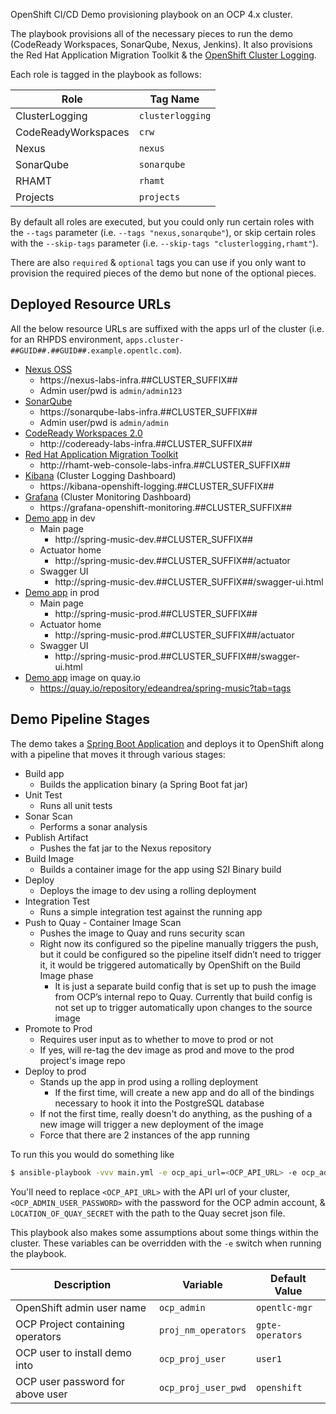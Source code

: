 OpenShift CI/CD Demo provisioning playbook on an OCP 4.x cluster.

The playbook provisions all of the necessary pieces to run the demo (CodeReady Workspaces, SonarQube, Nexus, Jenkins). It also provisions the Red Hat Application Migration Toolkit & the [OpenShift Cluster Logging](https://docs.openshift.com/container-platform/4.2/logging/cluster-logging-deploying.html).

Each role is tagged in the playbook as follows:

| Role | Tag Name |
| ---- | -------- |
| ClusterLogging | `clusterlogging` |
| CodeReadyWorkspaces | `crw` |
| Nexus | `nexus` |
| SonarQube | `sonarqube` |
| RHAMT | `rhamt` |
| Projects | `projects` |

By default all roles are executed, but you could only run certain roles with the `--tags` parameter (i.e. `--tags "nexus,sonarqube"`), or skip certain roles with the `--skip-tags` parameter (i.e. `--skip-tags "clusterlogging,rhamt"`).

There are also `required` & `optional` tags you can use if you only want to provision the required pieces of the demo but none of the optional pieces.

## Deployed Resource URLs
All the below resource URLs are suffixed with the apps url of the cluster (i.e. for an RHPDS environment, `apps.cluster-##GUID##.##GUID##.example.opentlc.com`).

- [Nexus OSS](https://www.sonatype.com/nexus-repository-oss)
    - https://nexus-labs-infra.##CLUSTER_SUFFIX##
    - Admin user/pwd is `admin/admin123`
- [SonarQube](https://www.sonarqube.org)
    - https://sonarqube-labs-infra.##CLUSTER_SUFFIX##
    - Admin user/pwd is `admin/admin`
- [CodeReady Workspaces 2.0](https://developers.redhat.com/products/codeready-workspaces/overview)
    - http://codeready-labs-infra.##CLUSTER_SUFFIX##
- [Red Hat Application Migration Toolkit](https://developers.redhat.com/products/rhamt/overview)
    - http://rhamt-web-console-labs-infra.##CLUSTER_SUFFIX##
- [Kibana](https://www.elastic.co/kibana) (Cluster Logging Dashboard)
    - https://kibana-openshift-logging.##CLUSTER_SUFFIX##
- [Grafana](https://grafana.com/grafana) (Cluster Monitoring Dashboard)
    - https://grafana-openshift-monitoring.##CLUSTER_SUFFIX##
- [Demo app](https://github.com/edeandrea/summit-lab-spring-music/tree/pipeline) in dev
    - Main page
        - http://spring-music-dev.##CLUSTER_SUFFIX##
    - Actuator home
        - http://spring-music-dev.##CLUSTER_SUFFIX##/actuator
    - Swagger UI
        - http://spring-music-dev.##CLUSTER_SUFFIX##/swagger-ui.html
- [Demo app](https://github.com/edeandrea/summit-lab-spring-music/tree/pipeline) in prod
    - Main page
        - http://spring-music-prod.##CLUSTER_SUFFIX##
    - Actuator home
        - http://spring-music-prod.##CLUSTER_SUFFIX##/actuator
    - Swagger UI
        - http://spring-music-prod.##CLUSTER_SUFFIX##/swagger-ui.html
- [Demo app](https://github.com/edeandrea/summit-lab-spring-music/tree/pipeline) image on quay.io
    - https://quay.io/repository/edeandrea/spring-music?tab=tags

## Demo Pipeline Stages
The demo takes a [Spring Boot Application](https://github.com/edeandrea/summit-lab-spring-music/tree/pipeline) and deploys it to OpenShift along with a pipeline that moves it through various stages:

- Build app
    - Builds the application binary (a Spring Boot fat jar)
- Unit Test
    - Runs all unit tests
- Sonar Scan
    - Performs a sonar analysis
- Publish Artifact
    - Pushes the fat jar to the Nexus repository
- Build Image
    - Builds a container image for the app using S2I Binary build
- Deploy
    - Deploys the image to dev using a rolling deployment
- Integration Test
    - Runs a simple integration test against the running app
- Push to Quay - Container Image Scan
    - Pushes the image to Quay and runs security scan
    - Right now its configured so the pipeline manually triggers the push, but it could be configured so the pipeline itself didn’t need to trigger it, it would be triggered automatically by OpenShift on the Build Image phase
        - It is just a separate build config that is set up to push the image from OCP’s internal repo to Quay. Currently that build config is not set up to trigger automatically upon changes to the source image
- Promote to Prod
    - Requires user input as to whether to move to prod or not
    - If yes, will re-tag the dev image as prod and move to the prod project's image repo
- Deploy to prod
    - Stands up the app in prod using a rolling deployment
        - If the first time, will create a new app and do all of the bindings necessary to hook it into the PostgreSQL database
    - If not the first time, really doesn't do anything, as the pushing of a new image will trigger a new deployment of the image
    - Force that there are 2 instances of the app running

 To run this you would do something like
 ```bash
$ ansible-playbook -vvv main.yml -e ocp_api_url=<OCP_API_URL> -e ocp_admin_pwd=<OCP_ADMIN_USER_PASSWORD> -e quay_docker_config_json_file=<LOCATION_OF_QUAY_SECRET>
 ```

You'll need to replace `<OCP_API_URL>` with the API url of your cluster, `<OCP_ADMIN_USER_PASSWORD>` with the password for the OCP admin account, & `LOCATION_OF_QUAY_SECRET` with the path to the Quay secret json file.

This playbook also makes some assumptions about some things within the cluster. These variables can be overridden with the `-e` switch when running the playbook.

| Description | Variable | Default Value |
| ----------- | -------- | ------------- |
| OpenShift admin user name | `ocp_admin` | `opentlc-mgr` |
| OCP Project containing operators | `proj_nm_operators` | `gpte-operators` |
| OCP user to install demo into | `ocp_proj_user` | `user1` |
| OCP user password for above user | `ocp_proj_user_pwd` | `openshift` |
